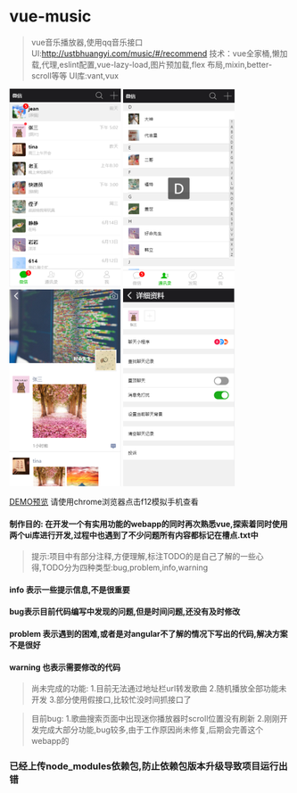 # vue-music

> vue音乐播放器,使用qq音乐接口
UI:http://ustbhuangyi.com/music/#/recommend
技术：vue全家桶,懒加载,代理,eslint配置,vue-lazy-load,图片预加载,flex 布局,mixin,better-scroll等等
UI库:vant,vux

![图1](https://github.com/bailihuiyue/ngx-wechat/raw/master/thumb/1.png)
![图2](https://github.com/bailihuiyue/ngx-wechat/raw/master/thumb/2.png)
![图3](https://github.com/bailihuiyue/ngx-wechat/raw/master/thumb/3.png)
![图4](https://github.com/bailihuiyue/ngx-wechat/raw/master/thumb/4.png)

[DEMO预览](https://bailihuiyue.github.io/ngx-wechat/dist/angular/index.html) 请使用chrome浏览器点击f12模拟手机查看

#### 制作目的: 在开发一个有实用功能的webapp的同时再次熟悉vue,探索着同时使用两个ui库进行开发,过程中也遇到了不少问题所有内容都标记在槽点.txt中

> 提示:项目中有部分注释,方便理解,标注TODO的是自己了解的一些心得,TODO分为四种类型:bug,problem,info,warning
#### info 表示一些提示信息,不是很重要
#### bug表示目前代码编写中发现的问题,但是时间问题,还没有及时修改
#### problem 表示遇到的困难,或者是对angular不了解的情况下写出的代码,解决方案不是很好
#### warning 也表示需要修改的代码

>尚未完成的功能:
    1.目前无法通过地址栏url转发歌曲
    2.随机播放全部功能未开发
    3.部分使用假接口,比较忙没时间抓接口了
    
>目前bug:
    1.歌曲搜索页面中出现迷你播放器时scroll位置没有刷新
    2.刚刚开发完成大部分功能,bug较多,由于工作原因尚未修复,后期会完善这个webapp的

### 已经上传node_modules依赖包,防止依赖包版本升级导致项目运行出错